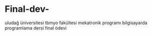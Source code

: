 # Final-dev-
uludağ üniversitesi tbmyo fakültesi mekatronik programı bilgisayarda programlama dersi final ödevi
